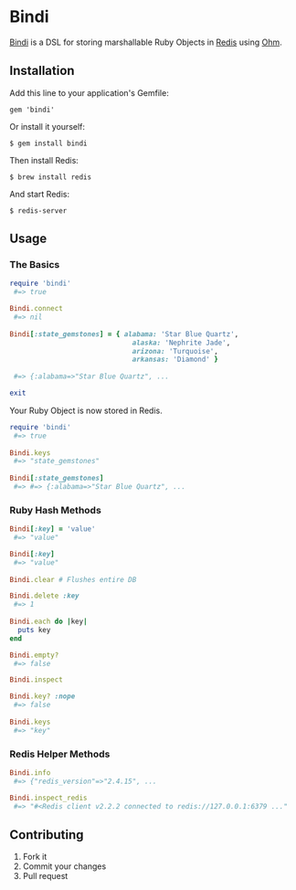 # Bindi

[Bindi](https://github.com/Havenwood/bindi) is a DSL for storing marshallable Ruby Objects in [Redis](http://redis.io/) using [Ohm](http://ohm.keyvalue.org/).

## Installation

Add this line to your application's Gemfile:

    gem 'bindi'

Or install it yourself:

    $ gem install bindi

Then install Redis:

    $ brew install redis
	
And start Redis:
 
    $ redis-server
	
## Usage

### The Basics

```ruby
require 'bindi'
 #=> true

Bindi.connect
 #=> nil
 
Bindi[:state_gemstones] = { alabama: 'Star Blue Quartz',
                              alaska: 'Nephrite Jade', 
							  arizona: 'Turquoise', 
							  arkansas: 'Diamond' }
							  
 #=> {:alabama=>"Star Blue Quartz", ...

exit
```

Your Ruby Object is now stored in Redis.

```ruby
require 'bindi'
 #=> true
 
Bindi.keys
 #=> "state_gemstones"
 
Bindi[:state_gemstones]
 #=> #=> {:alabama=>"Star Blue Quartz", ...
```

### Ruby Hash Methods

```ruby
Bindi[:key] = 'value'
 #=> "value"

Bindi[:key]
 #=> "value"
 
Bindi.clear # Flushes entire DB

Bindi.delete :key
 #=> 1
 
Bindi.each do |key|
  puts key
end

Bindi.empty?
 #=> false

Bindi.inspect

Bindi.key? :nope
 #=> false
 
Bindi.keys
 #=> "key"
```

### Redis Helper Methods

```ruby
Bindi.info
 #=> {"redis_version"=>"2.4.15", ...

Bindi.inspect_redis
 #=> "#<Redis client v2.2.2 connected to redis://127.0.0.1:6379 ..."
```

## Contributing

1. Fork it
2. Commit your changes
3. Pull request
